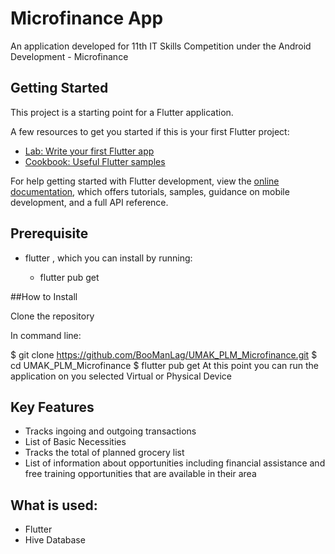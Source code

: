 # Microfinance App

An application developed for 11th IT Skills Competition under the Android Development - Microfinance

## Getting Started

This project is a starting point for a Flutter application.

A few resources to get you started if this is your first Flutter project:

- [Lab: Write your first Flutter app](https://docs.flutter.dev/get-started/codelab)
- [Cookbook: Useful Flutter samples](https://docs.flutter.dev/cookbook)

For help getting started with Flutter development, view the
[online documentation](https://docs.flutter.dev/), which offers tutorials,
samples, guidance on mobile development, and a full API reference.

## Prerequisite

 - flutter , which you can install by running:
 
    - flutter pub get

##How to Install

Clone the repository

In command line:

$ git clone https://github.com/BooManLag/UMAK_PLM_Microfinance.git
$ cd UMAK_PLM_Microfinance
$ flutter pub get
At this point you can run the application on you selected Virtual or Physical Device

## Key Features
 - Tracks ingoing and outgoing transactions
 - List of Basic Necessities
 - Tracks the total of planned grocery list
 - List of information about opportunities including financial assistance and free training opportunities that are available in their area

## What is used:
 - Flutter
 - Hive Database
